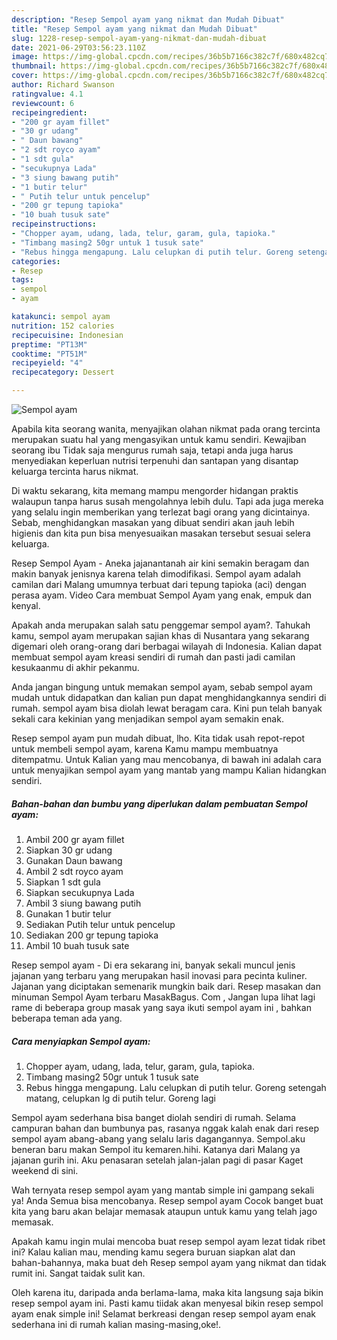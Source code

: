 ```yaml
---
description: "Resep Sempol ayam yang nikmat dan Mudah Dibuat"
title: "Resep Sempol ayam yang nikmat dan Mudah Dibuat"
slug: 1228-resep-sempol-ayam-yang-nikmat-dan-mudah-dibuat
date: 2021-06-29T03:56:23.110Z
image: https://img-global.cpcdn.com/recipes/36b5b7166c382c7f/680x482cq70/sempol-ayam-foto-resep-utama.jpg
thumbnail: https://img-global.cpcdn.com/recipes/36b5b7166c382c7f/680x482cq70/sempol-ayam-foto-resep-utama.jpg
cover: https://img-global.cpcdn.com/recipes/36b5b7166c382c7f/680x482cq70/sempol-ayam-foto-resep-utama.jpg
author: Richard Swanson
ratingvalue: 4.1
reviewcount: 6
recipeingredient:
- "200 gr ayam fillet"
- "30 gr udang"
- " Daun bawang"
- "2 sdt royco ayam"
- "1 sdt gula"
- "secukupnya Lada"
- "3 siung bawang putih"
- "1 butir telur"
- " Putih telur untuk pencelup"
- "200 gr tepung tapioka"
- "10 buah tusuk sate"
recipeinstructions:
- "Chopper ayam, udang, lada, telur, garam, gula, tapioka."
- "Timbang masing2 50gr untuk 1 tusuk sate"
- "Rebus hingga mengapung. Lalu celupkan di putih telur. Goreng setengah matang, celupkan lg di putih telur. Goreng lagi"
categories:
- Resep
tags:
- sempol
- ayam

katakunci: sempol ayam 
nutrition: 152 calories
recipecuisine: Indonesian
preptime: "PT13M"
cooktime: "PT51M"
recipeyield: "4"
recipecategory: Dessert

---
```



![Sempol ayam](https://img-global.cpcdn.com/recipes/36b5b7166c382c7f/680x482cq70/sempol-ayam-foto-resep-utama.jpg)

Apabila kita seorang wanita, menyajikan olahan nikmat pada orang tercinta merupakan suatu hal yang mengasyikan untuk kamu sendiri. Kewajiban seorang ibu Tidak saja mengurus rumah saja, tetapi anda juga harus menyediakan keperluan nutrisi terpenuhi dan santapan yang disantap keluarga tercinta harus nikmat.

Di waktu  sekarang, kita memang mampu mengorder hidangan praktis walaupun tanpa harus susah mengolahnya lebih dulu. Tapi ada juga mereka yang selalu ingin memberikan yang terlezat bagi orang yang dicintainya. Sebab, menghidangkan masakan yang dibuat sendiri akan jauh lebih higienis dan kita pun bisa menyesuaikan masakan tersebut sesuai selera keluarga. 

Resep Sempol Ayam - Aneka jajanantanah air kini semakin beragam dan makin banyak jenisnya karena telah dimodifikasi. Sempol ayam adalah camilan dari Malang umumnya terbuat dari tepung tapioka (aci) dengan perasa ayam. Video Cara membuat Sempol Ayam yang enak, empuk dan kenyal.

Apakah anda merupakan salah satu penggemar sempol ayam?. Tahukah kamu, sempol ayam merupakan sajian khas di Nusantara yang sekarang digemari oleh orang-orang dari berbagai wilayah di Indonesia. Kalian dapat membuat sempol ayam kreasi sendiri di rumah dan pasti jadi camilan kesukaanmu di akhir pekanmu.

Anda jangan bingung untuk memakan sempol ayam, sebab sempol ayam mudah untuk didapatkan dan kalian pun dapat menghidangkannya sendiri di rumah. sempol ayam bisa diolah lewat beragam cara. Kini pun telah banyak sekali cara kekinian yang menjadikan sempol ayam semakin enak.

Resep sempol ayam pun mudah dibuat, lho. Kita tidak usah repot-repot untuk membeli sempol ayam, karena Kamu mampu membuatnya ditempatmu. Untuk Kalian yang mau mencobanya, di bawah ini adalah cara untuk menyajikan sempol ayam yang mantab yang mampu Kalian hidangkan sendiri.

<!--inarticleads1-->

##### Bahan-bahan dan bumbu yang diperlukan dalam pembuatan Sempol ayam:

1. Ambil 200 gr ayam fillet
1. Siapkan 30 gr udang
1. Gunakan  Daun bawang
1. Ambil 2 sdt royco ayam
1. Siapkan 1 sdt gula
1. Siapkan secukupnya Lada
1. Ambil 3 siung bawang putih
1. Gunakan 1 butir telur
1. Sediakan  Putih telur untuk pencelup
1. Sediakan 200 gr tepung tapioka
1. Ambil 10 buah tusuk sate


Resep sempol ayam - Di era sekarang ini, banyak sekali muncul jenis jajanan yang terbaru yang merupakan hasil inovasi para pecinta kuliner. Jajanan yang diciptakan semenarik mungkin baik dari. Resep masakan dan minuman Sempol Ayam terbaru MasakBagus. Com , Jangan lupa lihat lagi rame di beberapa group masak yang saya ikuti sempol ayam ini , bahkan beberapa teman ada yang. 

<!--inarticleads2-->

##### Cara menyiapkan Sempol ayam:

1. Chopper ayam, udang, lada, telur, garam, gula, tapioka.
1. Timbang masing2 50gr untuk 1 tusuk sate
1. Rebus hingga mengapung. Lalu celupkan di putih telur. Goreng setengah matang, celupkan lg di putih telur. Goreng lagi


Sempol ayam sederhana bisa banget diolah sendiri di rumah. Selama campuran bahan dan bumbunya pas, rasanya nggak kalah enak dari resep sempol ayam abang-abang yang selalu laris dagangannya. Sempol.aku beneran baru makan Sempol itu kemaren.hihi. Katanya dari Malang ya jajanan gurih ini. Aku penasaran setelah jalan-jalan pagi di pasar Kaget weekend di sini. 

Wah ternyata resep sempol ayam yang mantab simple ini gampang sekali ya! Anda Semua bisa mencobanya. Resep sempol ayam Cocok banget buat kita yang baru akan belajar memasak ataupun untuk kamu yang telah jago memasak.

Apakah kamu ingin mulai mencoba buat resep sempol ayam lezat tidak ribet ini? Kalau kalian mau, mending kamu segera buruan siapkan alat dan bahan-bahannya, maka buat deh Resep sempol ayam yang nikmat dan tidak rumit ini. Sangat taidak sulit kan. 

Oleh karena itu, daripada anda berlama-lama, maka kita langsung saja bikin resep sempol ayam ini. Pasti kamu tiidak akan menyesal bikin resep sempol ayam enak simple ini! Selamat berkreasi dengan resep sempol ayam enak sederhana ini di rumah kalian masing-masing,oke!.

